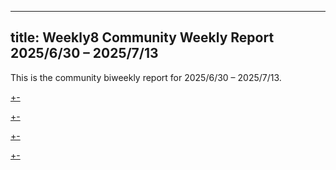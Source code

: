 
---
title: Weekly8 Community Weekly Report 2025/6/30 – 2025/7/13
---

This is the community biweekly report for 2025/6/30 – 2025/7/13.

[+-](/weekly/weekly8/official.md#:embed)

[+-](/weekly/weekly8/projects.md#:embed)

[+-](/weekly/weekly8/packages.md#:embed)

[+-](/weekly/weekly8/community.md#:embed)